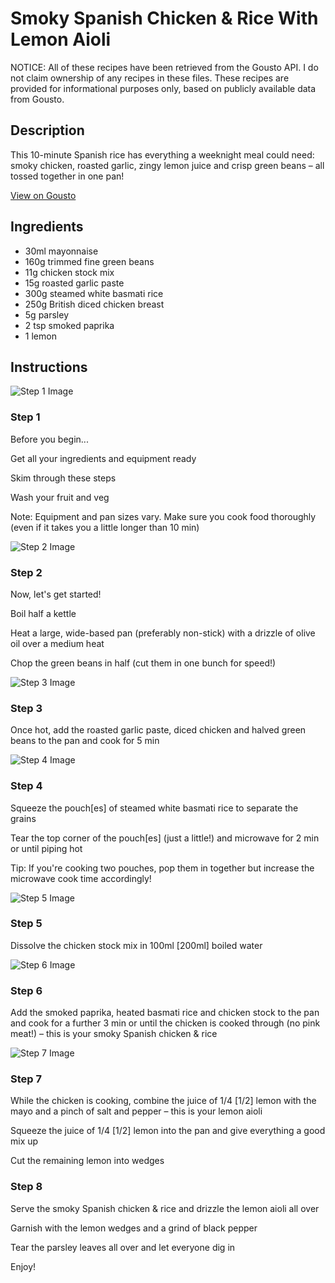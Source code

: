 # Smoky Spanish Chicken & Rice With Lemon Aioli

NOTICE: All of these recipes have been retrieved from the Gousto API. I do not claim ownership of any recipes in these files. These recipes are provided for informational purposes only, based on publicly available data from Gousto.

## Description

This 10-minute Spanish rice has everything a weeknight meal could need: smoky chicken, roasted garlic, zingy lemon juice and crisp green beans – all tossed together in one pan!

[View on Gousto](https://www.gousto.co.uk/recipes/cookbook/10-min-smoky-spanish-chicken-rice)

## Ingredients

- 30ml mayonnaise 
- 160g trimmed fine green beans
- 11g chicken stock mix
- 15g roasted garlic paste 
- 300g steamed white basmati rice
- 250g British diced chicken breast
- 5g parsley
- 2 tsp smoked paprika
- 1 lemon

## Instructions

![Step 1 Image](https://production-media.gousto.co.uk/cms/recipe-step-image/Admin10mm-Step-1-1623409743343-x200.jpg)

### Step 1

Before you begin...

Get all your ingredients and equipment ready

Skim through these steps

Wash your fruit and veg

Note: Equipment and pan sizes vary. Make sure you cook food thoroughly (even if it takes you a little longer than 10 min)

![Step 2 Image](https://production-media.gousto.co.uk/cms/recipe-step-image/1540.-step-2-x200.jpg)

### Step 2

Now, let's get started!

Boil half a kettle

Heat a large, wide-based pan (preferably non-stick) with a drizzle of olive oil over a medium heat

Chop the green beans in half (cut them in one bunch for speed!)

![Step 3 Image](https://production-media.gousto.co.uk/cms/recipe-step-image/1540.-step-3-x200.jpg)

### Step 3

Once hot, add the roasted garlic paste, diced chicken and halved green beans to the pan and cook for 5 min

![Step 4 Image](https://production-media.gousto.co.uk/cms/recipe-step-image/1540-v2-step-4-x200.jpg)

### Step 4

Squeeze the pouch<span class="text-danger">[es]</span> of steamed white basmati rice to separate the grains

Tear the top corner of the pouch<span class="text-danger">[es]</span> (just a little!) and microwave for 2 min or until piping hot

Tip: If you're cooking two pouches, pop them in together but increase the microwave cook time accordingly!

![Step 5 Image](https://production-media.gousto.co.uk/cms/recipe-step-image/1540.-step-5-x200.jpg)

### Step 5

Dissolve the chicken stock mix in 100ml<span class="text-danger"> [200ml]</span> boiled water

![Step 6 Image](https://production-media.gousto.co.uk/cms/recipe-step-image/1540.-step-6-x200.jpg)

### Step 6

Add the smoked paprika, heated basmati rice and chicken stock to the pan and cook for a further 3 min or until the chicken is cooked through (no pink meat!) – this is your smoky Spanish chicken & rice

![Step 7 Image](https://production-media.gousto.co.uk/cms/recipe-step-image/1540.-step-7-x200.jpg)

### Step 7

While the chicken is cooking, combine the juice of 1/4 <span class="text-danger">[1/2]</span> lemon with the mayo and a pinch of salt and pepper – this is your lemon aioli

Squeeze the juice of 1/4 <span class="text-danger">[1/2]</span> lemon into the pan and give everything a good mix up

Cut the remaining lemon into wedges

### Step 8

Serve the smoky Spanish chicken & rice and drizzle the lemon aioli all over

Garnish with the lemon wedges and a grind of black pepper

Tear the parsley leaves all over and let everyone dig in

Enjoy!

